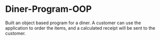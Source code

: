 # Diner-Program-OOP
Built an object based program for a diner. A customer can use the application to order the items, and a calculated receipt will be sent to the customer.
